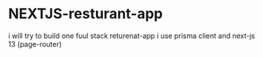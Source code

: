# NEXTJS-resturant-app
i will try to build one fuul stack returenat-app i use prisma client and next-js 13 (page-router)
